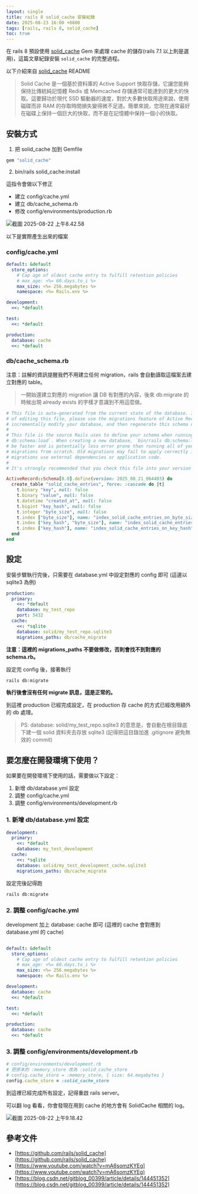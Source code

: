 ```yaml
---
layout: single
title: rails 8 solid_cache 安裝紀錄
date: 2025-08-23 16:00 +0800
tags: [rails, rails 8, solid_cache]
toc: true
---
```


在 rails 8 預設使用 [solid_cache](https://github.com/rails/solid_cache) Gem 來處理 cache 的儲存(rails 7.1 以上則是選用)，這篇文章紀錄安裝 `solid_cache` 的完整過程。

以下介紹來自 [solid_cache](https://github.com/rails/solid_cache) README
> Solid Cache 是一個基於資料庫的 Active Support 快取存儲，它讓您能夠保持比傳統純記憶體 Redis 或 Memcached 存儲通常可能達到的更大的快取。這要歸功於現代 SSD 驅動器的速度，對於大多數快取用途來說，使用磁碟而非 RAM 的存取時間損失變得微不足道。簡單來說，您現在通常最好在磁碟上保持一個巨大的快取，而不是在記憶體中保持一個小的快取。

## 安裝方式

1. 把 solid_cache 加到 Gemfile
```ruby
gem "solid_cache"
```
2. bin/rails solid_cache:install

這指令會做以下修正
  - 建立 config/cache.yml
  - 建立 db/cache_schema.rb
  - 修改 config/environments/production.rb

![截圖 2025-08-22 上午8.42.58](https://hackmd.io/_uploads/HkO7a4BFxx.png)

以下是實際產生出來的檔案

### config/cache.yml

```yml
default: &default
  store_options:
    # Cap age of oldest cache entry to fulfill retention policies
    # max_age: <%= 60.days.to_i %>
    max_size: <%= 256.megabytes %>
    namespace: <%= Rails.env %>

development:
  <<: *default

test:
  <<: *default

production:
  database: cache
  <<: *default

```

### db/cache_schema.rb

注意：註解的資訊提醒我們不用建立任何 migration，rails 會自動讀取這檔案去建立對應的 table。
> 一開始還建立對應的 migration 讓 DB 有對應的內容，後來 db:migrate 的時候出現 already exists 的字樣才意識到不用這麼做。

```ruby
# This file is auto-generated from the current state of the database. Instead
# of editing this file, please use the migrations feature of Active Record to
# incrementally modify your database, and then regenerate this schema definition.
#
# This file is the source Rails uses to define your schema when running `bin/rails
# db:schema:load`. When creating a new database, `bin/rails db:schema:load` tends to
# be faster and is potentially less error prone than running all of your
# migrations from scratch. Old migrations may fail to apply correctly if those
# migrations use external dependencies or application code.
#
# It's strongly recommended that you check this file into your version control system.

ActiveRecord::Schema[8.0].define(version: 2025_08_21_064403) do
  create_table "solid_cache_entries", force: :cascade do |t|
    t.binary "key", null: false
    t.binary "value", null: false
    t.datetime "created_at", null: false
    t.bigint "key_hash", null: false
    t.integer "byte_size", null: false
    t.index ["byte_size"], name: "index_solid_cache_entries_on_byte_size"
    t.index ["key_hash", "byte_size"], name: "index_solid_cache_entries_on_key_hash_and_byte_size"
    t.index ["key_hash"], name: "index_solid_cache_entries_on_key_hash", unique: true
  end
end

```


## 設定

安裝步驟執行完後，只需要在 database.yml 中設定對應的 config 即可 (這邊以 sqlite3 為例)

```yml
production:
  primary:
    <<: *default
    database: my_test_repo
    port: 5432
  cache:
    <<: *sqlite
    database: solid/my_test_repo.sqlite3
    migrations_paths: db/cache_migrate
```


**注意：這裡的 migrations_paths 不要做修改，否則會找不到對應的 schema.rb。**

設定完 config 後，接著執行

```bash
rails db:migrate
```

**執行後會沒有任何 migrate 訊息，這是正常的。**

到這裡 production 已經完成設定，在 production 存 cache 的方式已經改用額外的 db 處理。

> PS: database: solid/my_test_repo.sqlite3 的意思是，會自動在根目錄底下建一個 solid 資料夾去存放 sqlite3 (記得把這目錄加進 .gitignore 避免無效的 commit)

## 要怎麼在開發環境下使用？

如果要在開發環境下使用的話，需要做以下設定：
1. 新增 db/database.yml 設定
2. 調整 config/cache.yml
3. 調整 config/environments/development.rb

### 1. 新增 db/database.yml 設定
```yml
development:
  primary:
    <<: *default
    database: my_test_development
  cache:
    <<: *sqlite
    database: solid/my_test_development_cache.sqlite3
    migrations_paths: db/cache_migrate
```

設定完後記得跑

```bash
rails db:migrate
```

### 2. 調整 config/cache.yml

development 加上 database: cache 即可 (這裡的 cache 會對應到 database.yml 的 cache)

```yml

default: &default
  store_options:
    # Cap age of oldest cache entry to fulfill retention policies
    # max_age: <%= 60.days.to_i %>
    max_size: <%= 256.megabytes %>
    namespace: <%= Rails.env %>

development:
  database: cache
  <<: *default

test:
  <<: *default

production:
  database: cache
  <<: *default
```

### 3. 調整 config/environments/development.rb

```ruby
# config/environments/development.rb
# 把原本的 :memory_store 改為 :solid_cache_store
# config.cache_store = :memory_store, { size: 64.megabytes }
config.cache_store = :solid_cache_store
```

到這裡已經完成所有設定，記得重啟 rails server。

可以翻 log 看看，你會發現在用到 cache 的地方會有 SolidCache 相關的 log。

![截圖 2025-08-22 上午9.18.42](https://hackmd.io/_uploads/SyNIdrStxl.png)


## 參考文件

- [https://github.com/rails/solid_cache](https://github.com/rails/solid_cache)
- [https://www.youtube.com/watch?v=mA6somzKYEg](https://www.youtube.com/watch?v=mA6somzKYEg)
- [https://blog.csdn.net/gitblog_00399/article/details/144451352](https://blog.csdn.net/gitblog_00399/article/details/144451352)